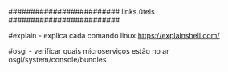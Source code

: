 #########################  links úteis  #########################

#explain - explica cada comando linux
https://explainshell.com/

#osgi - verificar quais microserviços estão no ar
osgi/system/console/bundles